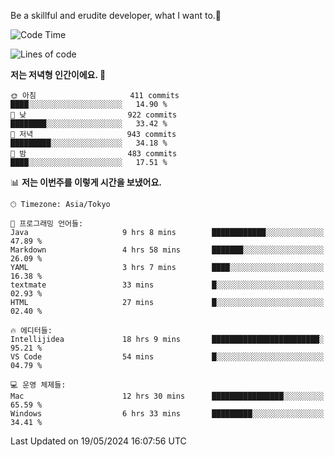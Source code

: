 Be a skillful and erudite developer, what I want to.👶

<!--START_SECTION:waka-->
![Code Time](http://img.shields.io/badge/Code%20Time-815%20hrs%2048%20mins-blue)

![Lines of code](https://img.shields.io/badge/%EC%A0%80%EB%8A%94%20%EC%97%AC%ED%83%9C%EA%B9%8C%EC%A7%80%20-2.1%20million%20%EC%A4%84%EC%9D%98%20%EC%BD%94%EB%93%9C%EB%A5%BC%20%EC%9E%91%EC%84%B1%ED%96%88%EC%96%B4%EC%9A%94.-blue)

**저는 저녁형 인간이에요. 🦉** 

```text
🌞 아침                     411 commits         ████░░░░░░░░░░░░░░░░░░░░░   14.90 % 
🌆 낮　                     922 commits         ████████░░░░░░░░░░░░░░░░░   33.42 % 
🌃 저녁                     943 commits         █████████░░░░░░░░░░░░░░░░   34.18 % 
🌙 밤　                     483 commits         ████░░░░░░░░░░░░░░░░░░░░░   17.51 % 
```


📊 **저는 이번주를 이렇게 시간을 보냈어요.** 

```text
🕑︎ Timezone: Asia/Tokyo

💬 프로그래밍 언어들: 
Java                     9 hrs 8 mins        ████████████░░░░░░░░░░░░░   47.89 % 
Markdown                 4 hrs 58 mins       ███████░░░░░░░░░░░░░░░░░░   26.09 % 
YAML                     3 hrs 7 mins        ████░░░░░░░░░░░░░░░░░░░░░   16.38 % 
textmate                 33 mins             █░░░░░░░░░░░░░░░░░░░░░░░░   02.93 % 
HTML                     27 mins             █░░░░░░░░░░░░░░░░░░░░░░░░   02.40 % 

🔥 에디터들: 
Intellijidea             18 hrs 9 mins       ████████████████████████░   95.21 % 
VS Code                  54 mins             █░░░░░░░░░░░░░░░░░░░░░░░░   04.79 % 

💻 운영 체제들: 
Mac                      12 hrs 30 mins      ████████████████░░░░░░░░░   65.59 % 
Windows                  6 hrs 33 mins       █████████░░░░░░░░░░░░░░░░   34.41 % 
```


 Last Updated on 19/05/2024 16:07:56 UTC
<!--END_SECTION:waka-->
